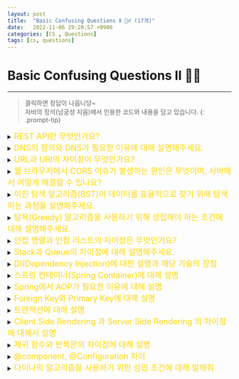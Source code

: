 ```yaml
---
layout: post
title:  "Basic Confusing Questions Ⅱ 🤷‍♂️ (17개)"
date:   2022-11-06 19:20:57 +0900
categories: [CS , Questions]
tags: [cs, questions]
---
```


# Basic Confusing Questions Ⅱ 🤷‍♂️
---
> 클릭하면 정답이 나옵니당~  
> 자바의 정석(남궁성 지음)에서 인용한 코드와 내용을 담고 있습니다.
{: .prompt-tip}


<details>
<summary><span style="color: gold"><font size ="+1"> REST API란 무엇인가요?	</font></span></summary>
<div markdown="1">
택배 송장번호에 우리가 맞춰서 양식을 작성하듯이…일종의 형식이다.  
각 요청이 어떤 동작이나 정보를 위한 것인지를 추론 가능하게 해야하는 형식. www.도메인/(명사들로) 이부분을 작성하는거며, GET,POST DELETE,PUT,PATCH 같은 기능으로 비교적 안전하게 보낼수있다.  
PUT은 정보를 통째로 갈아 끼울떄, patch는 정보중 일부를 특정방식으로 교체할떄 씀
{: .prompt-warning}

<img src="https://res.cloudinary.com/practicaldev/image/fetch/s--YTDTEgpk--/c_limit%2Cf_auto%2Cfl_progressive%2Cq_auto%2Cw_880/https://dev-to-uploads.s3.amazonaws.com/i/ekawmj3rafdtn06hzj79.png" width="600" height="400">

#### 장점
1. Uniform Interface
Http 표준을 따르면 어떠한 플랫폼이든 기술에 종속되지않고 URI로 지정한 리소스에 대한 조작이 가능한 아키텍처 스타일  
2. 무상태성 Stateless  
상태정보를 저장하고 관리하지않는다. 세션정보, 쿠기정보를 별도로 저장하고 관리하지않는다.  API요청만 처리할뿐...
3. 캐시가 가능하다.  
HTTP가 가진 캐싱기능을 적용할 수있다. Last-Modified 태그나 E-Tag를 이용하면 캐싱 구현이 가능.
4. 계층형 구조
REST는 다중 계층으로 구성가능하면서 보안, 로드 밸런싱, 보안계층을 추가해서 구조의 유연함을 챙길수 있다. 또한, 프록시 게이트웨이 같은 중간 매체를 사용할 수 있게 된다. 

#### 단점
1. HTTP 메소드가 제한적이다.
2. 표준이 없다.
</div>
</details>

<details>
<summary>
<span style="color: gold"><font size ="+1"> DNS의 정의와 DNS가 필요한 이유에 대해 설명해주세요.		 </font></span></summary>
<div markdown="1">


</div>
</details>

								
<details>
<summary>
<span style="color: gold"><font size ="+1"> URL과 URI의 차이점이 무엇인가요?	</font></span></summary>
<div markdown="1">
URI는 Uniform Resource Identifer 통합자원식별자로써 웹 기술에서 사용하는 논리적 또는 물리적 리소스를 식별하는 문자열 시퀀스. 
URL은 웹주소로 네트워크 사에서 리소스가 어디에 있는지 알려주기 위한 규약을 지칭하는것이다.  
URL ⊂ URI    
URI의 구조 scheme:[//[user[:password]@]host[:port]][/path][?query][#fragment] 사용할 프로토콜+사용자의 이름,비번+접근할 호스트명,포트번호+접근할 대상의 경로+대상에게 전달하는 추가적인 정보(파라미터)+메인 리소스 내에 존재하는 서브 리소스에 접근할 때 식별하기 위한 정보  

</div>
</details>

<details>
<summary>
<span style="color: gold"><font size ="+1"> 웹 브라우저에서 CORS 이슈가 발생하는 원인은 무엇이며, 서버에서 어떻게 해결할 수 있나요? </font></span></summary>
<div markdown="1">


</div>
</details>
								

<details>
<summary>
<span style="color: gold"><font size ="+1"> 이진 탐색 알고리즘(BST)이 데이터를 효율적으로 찾기 위해 탐색하는 과정을 설명해주세요.	 </font></span></summary>
<div markdown="1">


</div>
</details>								
								

<details>
<summary>
<span style="color: gold"><font size ="+1"> 탐욕(Greedy) 알고리즘을 사용하기 위해 성립해야 하는 조건에 대해 설명해주세요. </font></span></summary>
<div markdown="1">


</div>
</details>										



<details>
<summary>
<span style="color: gold"><font size ="+1"> 인접 행렬과 인접 리스트의 차이점은 무엇인가요?		 </font></span></summary>
<div markdown="1">


</div>
</details>		

								

<details>
<summary>
<span style="color: gold"><font size ="+1"> Stack과 Queue의 차이점에 대해 설명해주세요.	</font></span></summary>
<div markdown="1">


</div>
</details>										

<details>
<summary>
<span style="color: gold"><font size ="+1"> DI(Dependency Injection)에 대한 설명과 해당 기술의 장점	 </font></span></summary>
<div markdown="1">


</div>
</details>										

<details>
<summary>
<span style="color: gold"><font size ="+1"> 스프링 컨테이너(Spring Container)에 대해 설명 </font></span></summary>
<div markdown="1">


</div>
</details>		
									

<details>
<summary>
<span style="color: gold"><font size ="+1"> Spring에서 AOP가 필요한 이유에 대해 설명 </font></span></summary>
<div markdown="1">


</div>
</details>		



<details>
<summary>
<span style="color: gold"><font size ="+1">Foreign Key와 Primary Key에 대해 설명</font></span></summary>
<div markdown="1">


</div>
</details>		
									

        
<details>
<summary>
<span style="color: gold"><font size ="+1">트랜잭션에 대해 설명</font></span></summary>
<div markdown="1">


</div>
</details>		
									


        
<details>
<summary>
<span style="color: gold"><font size ="+1">Client Side Rendering 과 Server Side Rendering 의 차이점에 대해서 설명</font></span></summary>
<div markdown="1">


</div>
</details>		

   
<details>
<summary>
<span style="color: gold"><font size ="+1">재귀 함수와 반복문의 차이점에 대해 설명</font></span></summary>
<div markdown="1">


</div>
</details>		
   
<details>
<summary>
<span style="color: gold"><font size ="+1">@component, @Configuration 차이	</font></span></summary>
<div markdown="1">


</div>
</details>		
	   								
<details>
<summary>
<span style="color: gold"><font size ="+1">다이나믹 알고리즘을 사용하기 위한 성립 조건에 대해 말해줘	</font></span></summary>
<div markdown="1">


</div>
</details>		
